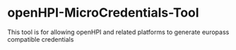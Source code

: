 # openHPI-MicroCredentials-Tool
This tool is for allowing openHPI and related platforms to generate europass compatible credentials

